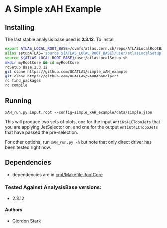 # A Simple xAH Example

## Installing
The last stable analysis base used is **2.3.12**. To install,
```bash
export ATLAS_LOCAL_ROOT_BASE=/cvmfs/atlas.cern.ch/repo/ATLASLocalRootBase
alias setupATLAS='source ${ATLAS_LOCAL_ROOT_BASE}/user/atlasLocalSetup.sh'
source ${ATLAS_LOCAL_ROOT_BASE}/user/atlasLocalSetup.sh
mkdir myRootCore && cd myRootCore
rcSetup Base,2.3.12
git clone https://github.com/UCATLAS/simple_xAH_example
git clone https://github.com/UCATLAS/xAODAnaHelpers
rc find_packages
rc compile
```

## Running

```xAH_run.py input.root --config=simple_xAH_example/data/simple.json```

This will produce two sets of plots, one for the input `AntiKt4LCTopoJets` that you are applying JetSelector on, and one for the output `AntiKt4LCTopoJets` that have passed the pre-selection.

For other options, run `xAH_run.py -h` but note that only direct driver has been tested right now.

## Dependencies
 - dependencies are in [cmt/Makefile.RootCore](cmt/Makefile.RootCore)

### Tested Against AnalysisBase versions:
 - 2.3.12

#### Authors
- [Giordon Stark](https://github.com/kratsg)
